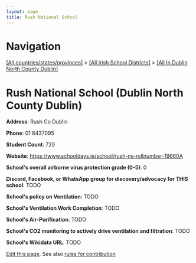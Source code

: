 ```yaml
---
layout: page
title: Rush National School
---
```

# Navigation

[[All countries/states/provinces]](../../..) > [[All Irish School Districts]](../..) > [[All In Dublin North County Dublin]](..)

# Rush National School (Dublin North County Dublin)

**Address**: Rush Co Dublin

**Phone**: 01 8437095

**Student Count**: 720

**Website**: <https://www.schooldays.ie/school/rush-ns-rollnumber-19660A>

**School's overall airborne virus protection grade (0-5)**: 0

**Discord, Facebook, or WhatsApp group for discovery/advocacy for THIS school**: TODO

**School's policy on Ventilation**: TODO

**School's Ventilation Work Completion**: TODO

**School's Air-Purification**: TODO

**School's CO2 monitoring to actively drive ventilation and filtration**: TODO

**School's Wikidata URL**: TODO


[Edit this page](https://github.com/ventilate-schools/Ireland/edit/main/./Dublin_North_County_Dublin/Rush_National_School.md). See also [rules for contribution](../../../contribution-rules/)